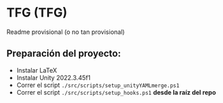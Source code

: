 # TFG (TFG)

Readme provisional (o no tan provisional)

## Preparación del proyecto:

- Instalar LaTeX
- Instalar Unity 2022.3.45f1
- Correr el script `./src/scripts/setup_unityYAMLmerge.ps1`
- Correr el script `./src/scripts/setup_hooks.ps1` **desde la raíz del repo**
